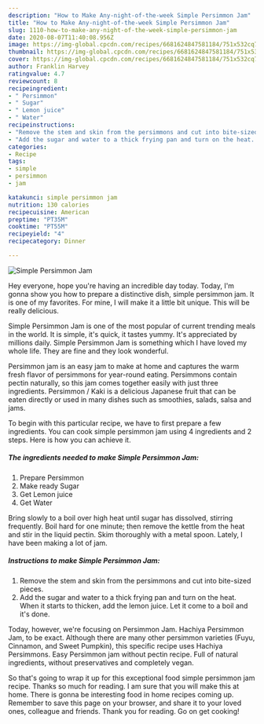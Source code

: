 ```yaml
---
description: "How to Make Any-night-of-the-week Simple Persimmon Jam"
title: "How to Make Any-night-of-the-week Simple Persimmon Jam"
slug: 1110-how-to-make-any-night-of-the-week-simple-persimmon-jam
date: 2020-08-07T11:40:08.956Z
image: https://img-global.cpcdn.com/recipes/6681624847581184/751x532cq70/simple-persimmon-jam-recipe-main-photo.jpg
thumbnail: https://img-global.cpcdn.com/recipes/6681624847581184/751x532cq70/simple-persimmon-jam-recipe-main-photo.jpg
cover: https://img-global.cpcdn.com/recipes/6681624847581184/751x532cq70/simple-persimmon-jam-recipe-main-photo.jpg
author: Franklin Harvey
ratingvalue: 4.7
reviewcount: 8
recipeingredient:
- " Persimmon"
- " Sugar"
- " Lemon juice"
- " Water"
recipeinstructions:
- "Remove the stem and skin from the persimmons and cut into bite-sized pieces."
- "Add the sugar and water to a thick frying pan and turn on the heat. When it starts to thicken, add the lemon juice. Let it come to a boil and it&#39;s done."
categories:
- Recipe
tags:
- simple
- persimmon
- jam

katakunci: simple persimmon jam 
nutrition: 130 calories
recipecuisine: American
preptime: "PT35M"
cooktime: "PT55M"
recipeyield: "4"
recipecategory: Dinner

---
```



![Simple Persimmon Jam](https://img-global.cpcdn.com/recipes/6681624847581184/751x532cq70/simple-persimmon-jam-recipe-main-photo.jpg)

Hey everyone, hope you're having an incredible day today. Today, I'm gonna show you how to prepare a distinctive dish, simple persimmon jam. It is one of my favorites. For mine, I will make it a little bit unique. This will be really delicious.

Simple Persimmon Jam is one of the most popular of current trending meals in the world. It is simple, it's quick, it tastes yummy. It's appreciated by millions daily. Simple Persimmon Jam is something which I have loved my whole life. They are fine and they look wonderful.

Persimmon jam is an easy jam to make at home and captures the warm fresh flavor of persimmons for year-round eating. Persimmons contain pectin naturally, so this jam comes together easily with just three ingredients. Persimmon / Kaki is a delicious Japanese fruit that can be eaten directly or used in many dishes such as smoothies, salads, salsa and jams.


To begin with this particular recipe, we have to first prepare a few ingredients. You can cook simple persimmon jam using 4 ingredients and 2 steps. Here is how you can achieve it.

<!--inarticleads1-->

##### The ingredients needed to make Simple Persimmon Jam:

1. Prepare  Persimmon
1. Make ready  Sugar
1. Get  Lemon juice
1. Get  Water


Bring slowly to a boil over high heat until sugar has dissolved, stirring frequently. Boil hard for one minute; then remove the kettle from the heat and stir in the liquid pectin. Skim thoroughly with a metal spoon. Lately, I have been making a lot of jam. 

<!--inarticleads2-->

##### Instructions to make Simple Persimmon Jam:

1. Remove the stem and skin from the persimmons and cut into bite-sized pieces.
1. Add the sugar and water to a thick frying pan and turn on the heat. When it starts to thicken, add the lemon juice. Let it come to a boil and it&#39;s done.


Today, however, we&#39;re focusing on Persimmon Jam. Hachiya Persimmon Jam, to be exact. Although there are many other persimmon varieties (Fuyu, Cinnamon, and Sweet Pumpkin), this specific recipe uses Hachiya Persimmons. Easy Persimmon jam without pectin recipe. Full of natural ingredients, without preservatives and completely vegan. 

So that's going to wrap it up for this exceptional food simple persimmon jam recipe. Thanks so much for reading. I am sure that you will make this at home. There is gonna be interesting food in home recipes coming up. Remember to save this page on your browser, and share it to your loved ones, colleague and friends. Thank you for reading. Go on get cooking!
